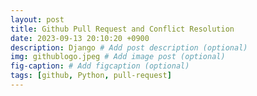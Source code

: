 ```yaml
---
layout: post
title: Github Pull Request and Conflict Resolution
date: 2023-09-13 20:10:20 +0900
description: Django # Add post description (optional)
img: githublogo.jpeg # Add image post (optional)
fig-caption: # Add figcaption (optional)
tags: [github, Python, pull-request]
---
```

